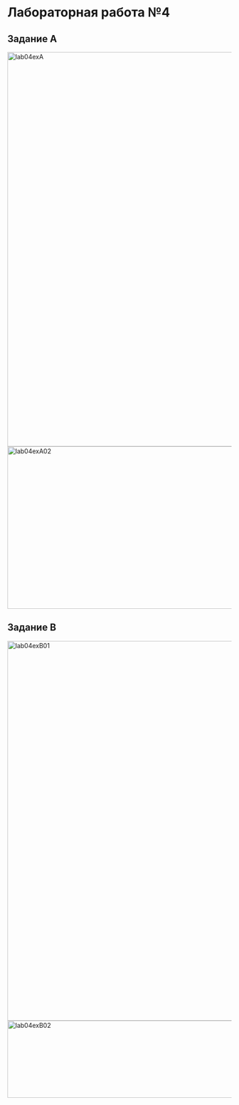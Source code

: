 # Лабораторная работа №4
## Задание A
<img width="1467" height="884" alt="lab04exA" src="https://github.com/user-attachments/assets/e5554d16-0b3e-406b-b8b9-8975eedaa823" />
<img width="1016" height="364" alt="lab04exA02" src="https://github.com/user-attachments/assets/acda0dd0-04ea-43d8-8bc2-5b295213dfce" />

## Задание B
<img width="1329" height="851" alt="lab04exB01" src="https://github.com/user-attachments/assets/77a7dffd-98b2-44f2-8747-7faf4df608e0" />
<img width="724" height="173" alt="lab04exB02" src="https://github.com/user-attachments/assets/1dd17920-ebd2-471b-8e2c-cff12f68c3c9" />
